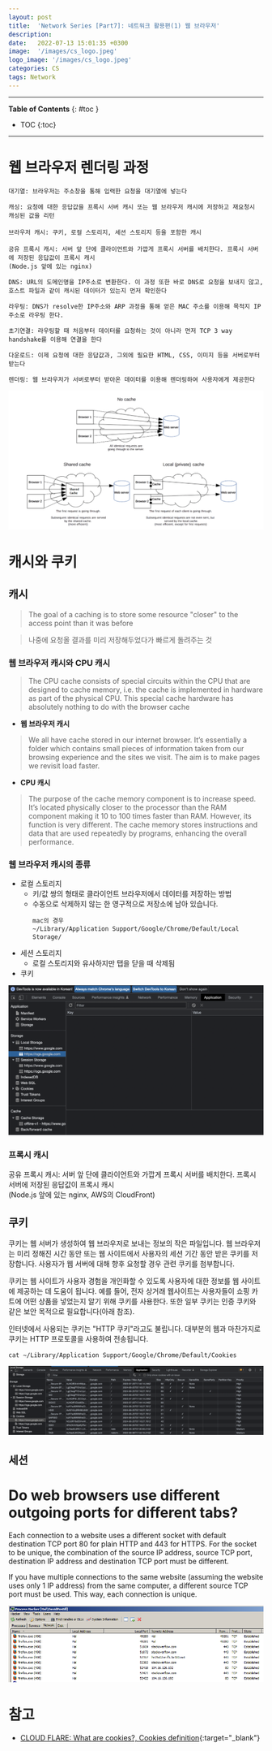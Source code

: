 ```yaml
---
layout: post
title:  'Network Series [Part7]: 네트워크 활용편(1) 웹 브라우저'
description: 
date:   2022-07-13 15:01:35 +0300
image:  '/images/cs_logo.jpeg'
logo_image: '/images/cs_logo.jpeg'
categories: CS
tags: Network
---
```


---
**Table of Contents**
{: #toc }
*  TOC
{:toc}
---

# 웹 브라우저 렌더링 과정

```
대기열: 브라우저는 주소창을 통해 입력한 요청을 대기열에 넣는다
```

```
캐싱: 요청에 대한 응답값을 프록시 서버 캐시 또는 웹 브라우저 캐시에 저장하고 재요청시 캐싱된 값을 리턴

브라우저 캐시: 쿠키, 로컬 스토리지, 세션 스토리지 등을 포함한 캐시

공유 프록시 캐시: 서버 앞 단에 클라이언트와 가깝게 프록시 서버를 배치한다. 프록시 서버에 저장된 응답값이 프록시 캐시
(Node.js 앞에 있는 nginx)
```

```
DNS: URL의 도메인명을 IP주소로 변환한다. 이 과정 또한 바로 DNS로 요청을 보내지 않고, 호스트 파일과 같이 캐시된 데이터가 있는지 먼저 확인한다
```

```
라우팅: DNS가 resolve한 IP주소와 ARP 과정을 통해 얻은 MAC 주소를 이용해 목적지 IP 주소로 라우팅 한다.
```

```
초기연결: 라우팅할 때 처음부터 데이터를 요청하는 것이 아니라 먼저 TCP 3 way handshake를 이용해 연결을 한다
```

```
다운로드: 이제 요청에 대한 응답값과, 그외에 필요한 HTML, CSS, 이미지 등을 서버로부터 받는다
```

```
렌더링: 웹 브라우저가 서버로부터 받아온 데이터를 이용해 렌더링하여 사용자에게 제공한다
```

![](/images/network_33.png)

# 캐시와 쿠키

## 캐시

> The goal of a caching is to store some resource "closer" to the access point than it was before

> 나중에 요청올 결과를 미리 저장해두었다가 빠르게 돌려주는 것  


### 웹 브라우저 캐시와 CPU 캐시  

> The CPU cache consists of special circuits within the CPU that are designed to cache memory, i.e. the cache is implemented in hardware as part of the physical CPU. This special cache hardware has absolutely nothing to do with the browser cache

- **웹 브라우저 캐시**

> We all have cache stored in our internet browser. It’s essentially a folder which contains small pieces of information taken from our browsing experience and the sites we visit. The aim is to make pages we revisit load faster.  

- **CPU 캐시**

> The purpose of the cache memory component is to increase speed. It’s located physically closer to the processor than the RAM component making it 10 to 100 times faster than RAM. However, its function is very different. The cache memory stores instructions and data that are used repeatedly by programs, enhancing the overall performance. 

### 웹 브라우저 캐시의 종류

- 로컬 스토리지
  - 키/값 쌍의 형태로 클라이언트 브라우저에서 데이터를 저장하는 방법
  - 수동으로 삭제하지 않는 한 영구적으로 저장소에 남아 있습니다.
    ```
    mac의 경우
    ~/Library/Application Support/Google/Chrome/Default/Local Storage/
    ```
- 세션 스토리지
  - 로컬 스토리지와 유사하지만 탭을 닫을 때 삭제됨
- 쿠키

![](/images/network_35.png)

### 프록시 캐시

공유 프록시 캐시: 서버 앞 단에 클라이언트와 가깝게 프록시 서버를 배치한다. 프록시 서버에 저장된 응답값이 프록시 캐시  
(Node.js 앞에 있는 nginx, AWS의 CloudFront)    

## 쿠키

쿠키는 웹 서버가 생성하여 웹 브라우저로 보내는 정보의 작은 파일입니다. 웹 브라우저는 미리 정해진 시간 동안 또는 웹 사이트에서 사용자의 세션 기간 동안 받은 쿠키를 저장합니다. 사용자가 웹 서버에 대해 향후 요청할 경우 관련 쿠키를 첨부합니다.  

쿠키는 웹 사이트가 사용자 경험을 개인화할 수 있도록 사용자에 대한 정보를 웹 사이트에 제공하는 데 도움이 됩니다. 예를 들어, 전자 상거래 웹사이트는 사용자들이 쇼핑 카트에 어떤 상품을 넣었는지 알기 위해 쿠키를 사용한다. 또한 일부 쿠키는 인증 쿠키와 같은 보안 목적으로 필요합니다(아래 참조).  

인터넷에서 사용되는 쿠키는 "HTTP 쿠키"라고도 불립니다. 대부분의 웹과 마찬가지로 쿠키는 HTTP 프로토콜을 사용하여 전송됩니다.   

```
cat ~/Library/Application Support/Google/Chrome/Default/Cookies
```

![](/images/network_37.png)

## 세션


# Do web browsers use different outgoing ports for different tabs?

Each connection to a website uses a different socket with default destination TCP port 80 for plain HTTP and 443 for HTTPS. For the socket to be unique, the combination of the source IP address, source TCP port, destination IP address and destination TCP port must be different.  

If you have multiple connections to the same website (assuming the website uses only 1 IP address) from the same computer, a different source TCP port must be used. This way, each connection is unique.  

![](/images/network_41.png)

# 참고

- [CLOUD FLARE: What are cookies?, Cookies definition](https://www.cloudflare.com/ko-kr/learning/privacy/what-are-cookies/){:target="_blank"}